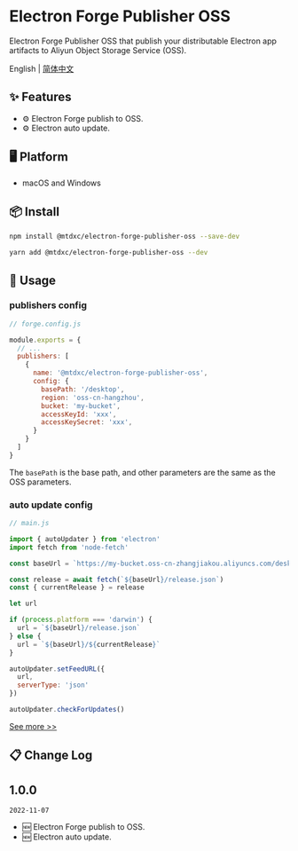 # Electron Forge Publisher OSS

Electron Forge Publisher OSS that publish your distributable Electron app artifacts to Aliyun Object Storage Service (OSS).

English | [简体中文](./README-zh_CN.md) 

## ✨ Features

- ⚙️ Electron Forge publish to OSS.
- ⚙️ Electron auto update.

## 🖥 Platform

- macOS and Windows

## 📦 Install

```bash
npm install @mtdxc/electron-forge-publisher-oss --save-dev
```

```bash
yarn add @mtdxc/electron-forge-publisher-oss --dev
```

## 🔨 Usage

### publishers config

```javascript
// forge.config.js

module.exports = {
  // ...
  publishers: [
    {
      name: '@mtdxc/electron-forge-publisher-oss',
      config: {
        basePath: '/desktop',
        region: 'oss-cn-hangzhou',
        bucket: 'my-bucket',
        accessKeyId: 'xxx',
        accessKeySecret: 'xxx',
      }
    }
  ]
}
```

The `basePath` is the base path, and other parameters are the same as the OSS parameters.

### auto update config

```javascript
// main.js

import { autoUpdater } from 'electron'
import fetch from 'node-fetch'

const baseUrl = `https://my-bucket.oss-cn-zhangjiakou.aliyuncs.com/desktop/${platform}`

const release = await fetch(`${baseUrl}/release.json`)
const { currentRelease } = release

let url

if (process.platform === 'darwin') {
  url = `${baseUrl}/release.json`
} else {
  url = `${baseUrl}/${currentRelease}`
}

autoUpdater.setFeedURL({
  url,
  serverType: 'json'
})

autoUpdater.checkForUpdates()
```

[See more >>](https://www.yuque.com/zouyong/blog/cr8gko)

## 📋 Change Log

## 1.0.0

`2022-11-07`
- 🆕 Electron Forge publish to OSS.
- 🆕 Electron auto update.
